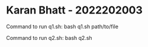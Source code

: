 # Karan Bhatt - 2022202003

Command to run q1.sh:
bash q1.sh path/to/file


Command to run q2.sh:
bash q2.sh
